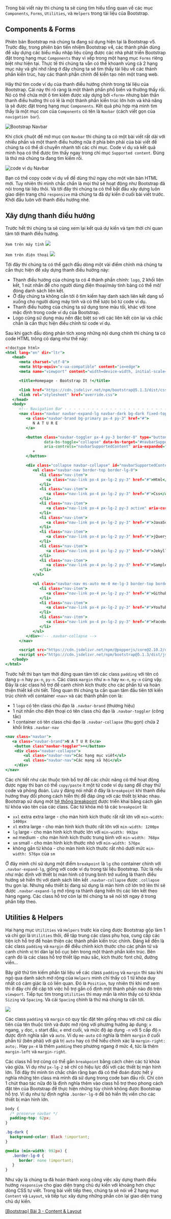 Trong bài viết này thì chúng ta sẽ cùng tìm hiểu tổng quan về các mục `Components`, `Forms`, `Utilities`, và `Helpers` trong tài liệu của Bootstrap.

## Components & Forms

Phiên bản Bootstrap mà chúng ta đang sử dụng hiện tại là Bootstrap v5. Trước đây, trong phiên bản tiền nhiệm Bootstrap v4, các thành phần dùng để xây dựng các biểu mẫu nhập liệu cũng được các nhà phát triển Bootstrap đặt trong hạng mục `Components` thay vì xếp trong một hạng mục `Forms` riêng biệt như hiện tại. Thực tế thì chúng ta vẫn có thể khoanh vùng cả 2 hạng mục này và ghi nhớ rằng ở đây chúng ta sẽ tìm thấy tài liệu về các thành phần kiến trúc, hay các thành phần chính để kiến tạo nên một trang web.

Hãy thử tìm code ví dụ của thanh điều hướng chính trong tài liệu của Bootstrap. Cái này thì rõ ràng là một thành phần phổ biến và thường thấy rồi. Nó có thể chứa một ô tìm kiếm được xây dựng bởi `<form>` nhưng bản thân thanh điều hướng thì có lẽ là một thành phần kiến trúc lớn hơn và khả năng là sẽ được đặt trong hạng mục `Components`. Kết quả phù hợp mà mình tìm thấy là một mục con của `Components` có tên là `Navbar` (cách viết gọn của `navigation bar`).

![Bootstrap Navbar](https://images.viblo.asia/6a7434dc-0d5f-4a05-b762-593b28e9c0c5.png)

Khi click chuột để mở mục con `Navbar` thì chúng ta có một bài viết rất dài với nhiều phần
và một thanh điều hướng nữa ở phía bên phải của bài viết để chúng ta có thể di chuyển nhanh tới các chỉ mục. Code ví dụ và kết quả minh họa có thể được tìm thấy ngay trong chỉ mục `Supported content`. Đúng là thứ mà chúng ta đang tìm kiếm rồi.

![code ví dụ Navbar](https://images.viblo.asia/f890d31a-1ac5-4c6d-83d6-4367715c46e9.png)

Bạn có thể copy code ví dụ về để dùng thử ngay cho một văn bản HTML mới. Tuy nhiên thì
mình chắc chắn là mọi thứ sẽ hoạt động như Bootstrap đã nói trong tài liệu thôi. Và tới đây
thì chúng ta có thể bắt đầu xây dựng luôn giao diện trang chủ `responsive` mà chúng ta đã
dự kiến ở cuối bài viết trước. Khởi đầu luôn với thanh điều hướng nhé.

## Xây dựng thanh điều hướng

Trước hết thì chúng ta sẽ cùng xem lại kết quả dự kiến và tạm thời chỉ quan tâm tới thanh điều hướng.

`Xem trên máy tính`
![](https://images.viblo.asia/37755982-91f6-4e3f-8261-7ac1116c8fdf.png)

`Xem trên điện thoại`
![](https://images.viblo.asia/69c326f1-270b-4b5f-8896-9f65dada9630.png)

Tới đây thì chúng ta có thể gạch đầu dòng một vài điểm chính mà chúng ta cần thực hiện để xây dựng thanh điều hướng này:

- Thanh điều hướng của chúng ta có 4 thành phần chính: `logo`, 2 khối liên kết, 1 nút nhấn để cho người dùng điện thoại/máy tính bảng có thể mở/đóng danh sách liên kết.
- Ở đây chúng ta không cần tới ô tìm kiếm hay danh sách liên kết dạng sổ xuống cho người dùng máy tính và có thể lược bỏ từ code ví dụ.
- Thanh điều hướng của chúng ta sử dụng tone màu tối, khác với tone mặc định trong code ví dụ của Bootstrap.
- Logo cũng sử dụng màu nền đặc biệt so với các liên kết còn lại và chắc chắn là cần thực hiện điều chỉnh từ code ví dụ.

Sau khi gạch đầu dòng phân tích xong những nội dung chính thì chúng ta có code HTML trông có dạng như thế này:

```navbar.html
<!doctype html>
<html lang="en" dir="ltr">
   <head>
      <meta charset="utf-8">
      <meta http-equiv="x-ua-compatible" content="ie=edge">
      <meta name="viewport" content="width=device-width, initial-scale=1, shrink-to-fit=no">

      <title>Homepage - Bootstrap It !</title>

      <link href="https://cdn.jsdelivr.net/npm/bootstrap@5.1.3/dist/css/bootstrap.min.css" rel="stylesheet" integrity="sha384-1BmE4kWBq78iYhFldvKuhfTAU6auU8tT94WrHftjDbrCEXSU1oBoqyl2QvZ6jIW3" crossorigin="anonymous">
      <link rel="stylesheet" href="override.css">
   </head>
   <body>
      <!-- Navigation Bar - - - - - - - - - - - - - - - - - - - - - - - - - - - - - -->
      <nav class="navbar navbar-expand-lg navbar-dark bg-dark fixed-top p-0">
         <a class="navbar-brand bg-primary px-4 py-3" href="#">
            N A T U R E
         </a>

         <button class="navbar-toggler px-4 py-3 border-0" type="button"
                 data-bs-toggle="collapse" data-bs-target="#navbarSupportedContent"
                 aria-controls="navbarSupportedContent" aria-expanded="false" aria-label="Toggle navigation">
            +
         </button>

         <div class="collapse navbar-collapse" id="navbarSupportedContent">
            <ul class="navbar-nav border-top border-lg-0">
               <li class="nav-item">
                  <a class="nav-link px-4 px-lg-2 py-3" href="#">Html</a>
               </li>
               <li class="nav-item">
                  <a class="nav-link px-4 px-lg-2 py-3" href="#">Css</a>
               </li>
               <li class="nav-item">
                  <a class="nav-link px-4 px-lg-2 py-3 active" aria-current="page" href="#">Bootstrap</a>
               </li>
               <li class="nav-item">
                  <a class="nav-link px-4 px-lg-2 py-3" href="#">JavaScript</a>
               </li>
               <li class="nav-item">
                  <a class="nav-link px-4 px-lg-2 py-3" href="#">jQuery</a>
               </li>
               <li class="nav-item">
                  <a class="nav-link px-4 px-lg-2 py-3" href="#">Jekyll</a>
               </li>
               <li class="nav-item">
                  <a class="nav-link px-4 px-lg-2 py-3" href="#">Sample</a>
               </li>
            </ul>

            <ul class="navbar-nav ms-auto me-0 me-lg-3 border-top border-lg-0">
               <li class="nav-item">
                  <a class="nav-link px-4 px-lg-2 py-3" href="#">Github</a>
               </li>
               <li class="nav-item">
                  <a class="nav-link px-4 px-lg-2 py-3" href="#">YouTube</a>
               </li>
               <li class="nav-item">
                  <a class="nav-link px-4 px-lg-2 py-3" href="#">Facebook</a>
               </li>
            </ul>
         </div><!-- .navbar-collapse -->
      </nav>

      <script src="https://cdn.jsdelivr.net/npm/@popperjs/core@2.10.2/dist/umd/popper.min.js" integrity="sha384-7+zCNj/IqJ95wo16oMtfsKbZ9ccEh31eOz1HGyDuCQ6wgnyJNSYdrPa03rtR1zdB" crossorigin="anonymous"></script>
      <script src="https://cdn.jsdelivr.net/npm/bootstrap@5.1.3/dist/js/bootstrap.min.js" integrity="sha384-QJHtvGhmr9XOIpI6YVutG+2QOK9T+ZnN4kzFN1RtK3zEFEIsxhlmWl5/YESvpZ13" crossorigin="anonymous"></script>
   </body>
</html>
```

Trước hết thì bạn tạm thời đừng quan tâm tới các class `padding` với tên có dạng `p-n` hay `px-n`, `py-n`. Các class `margin` như `m-n` hay `mx-n`, `my-n` cũng vậy. Đây là các class hỗ trợ để canh chỉnh kích thước cho các phần tử và hoàn thiện thiết kế chi tiết. Tổng quan thì chúng ta cần quan tâm đầu tiên tới kiến trúc chính với container `<nav>` và các thành phần con là:

- 1 `logo` có tên class chủ đạo là `.navbar-brand` (thương hiệu)
- 1 nút nhấn cho điện thoại có tên class chủ đạo là `.navbar-toggler` (công tắc)
- 1 container có tên class chủ đạo là `.navbar-collapse` (thu gọn) chứa 2 khối links `.navbar-nav`

```navbar.html
<nav class="navbar">
   <a class="navbar-brand">N A T U R E</a>
    <button class"navbar-toggler">+</button>
    <div class="navbar-collapse">
        <ul class="navbar-nav">Các hạng mục viết</ul>
        <ul class="navbar-nav">Các mạng xã hội</ul>
    </div>
</nav>
```

Các chi tiết như các thuộc tính bổ trợ để các chức năng có thể hoạt động được ngay thì bạn có thể `copy/paste` ít một từ code ví dụ sang để chạy thử code và phỏng đoán. Lưu ý đáng nói nhất ở đây là `breakpoint` khi thanh điều hướng thay đổi phong cách hiển thị để đáp ứng với các thiết bị khác nhau. Bootstrap sử dụng một [hệ thống breakpoint](https://getbootstrap.com/docs/5.0/layout/breakpoints/) được triển khai bằng cách gắn từ khóa vào tên của các class. Các từ khóa mô tả các `breakpoint` là:

- `xxl` extra extra large - cho màn hình kích thước rất rất lớn với `min-width: 1400px`
- `xl` extra large - cho màn hình kích thước rất lớn với `min-width: 1200px`
- `lg` large - cho màn hình kích thước lớn với `min-width: 992px`
- `md` medium - cho màn hình kích thước trung bình với `min-width: 768px`
- `sm` small - cho màn hình kích thước nhỏ với `min-width: 576px`
- không gắn từ khóa - cho màn hình kích thước rất nhỏ dưới mức `min-width: 576px` của `sm`

Ở đây mình chỉ sử dụng một điểm `breakpoint` là `lg` cho container chính với `.navbar-expand-lg`, giống với code ví dụ trong tài liệu Bootstrap. Tức là nếu như mặc định với thiết bị màn hình cỡ trung bình trở xuống là thanh điều hướng sẽ hiển thị với danh sách liên kết `.navbar-collapse` được `.collapse` thu gọn lại. Nhưng nếu thiết bị đang sử dụng là màn hình cỡ lớn trở lên thì sẽ được `.navbar-expand-lg` mở rộng ra thành dạng hiển thị các liên kết theo hàng ngang. Các class hỗ trợ còn lại thì chúng ta sẽ nói tới ngay ở trong phần tiếp theo.

## Utilities & Helpers

Hai hạng mục `Utilities` và `Helpers` trước kia cũng được Bootstrap gộp làm 1 và chỉ gọi là `Utilities` thôi, để tập trung các class phụ họa, cung cấp các tiện ích hỗ trợ để hoàn thiện các thành phần kiến trúc chính. Đáng kể đến là các class `padding` và `margin` để điều chỉnh kích thước cho các phần tử và canh chỉnh vị trí dàn lại bố cục bên trong một thành phần kiến trúc. Bên cạnh đó là các class hỗ trợ thiết lập màu sắc, kích thước font chữ, đường viền...

Bây giờ thử tìm kiếm phần tài liệu về các class `padding` và `margin` thì sau khi ngó qua danh sách mở rộng của `Helpers` mình chỉ thấy có 1 từ khóa duy nhất có cảm giác là có liên quan. Đó là `Position`, tuy nhiên thì khi mở xem thì ở đây chỉ đề cập tới việc hỗ trợ gắn cố định một thành phần nào đó trên `viewport`. Tiếp tục tìm trong `Utilities` thì may mắn là nhìn thấy có từ khóa `Sizing` và `Spacing`. Và cái `Spacing` chính là thứ mà chúng ta cần tới.

![](https://images.viblo.asia/c81a6c5a-81b2-4060-b717-5aaabcb37c4b.png)

Các class `padding` và `margin` có quy tắc đặt tên giống nhau với chữ cái đầu tiên của tên thuộc tính và được mở rộng với phương hướng áp dụng: `x` ngang, `y` dọc, `s` start đầu, `e` end cuối, và mức độ áp dụng `-n` với 5 cấp độ `n` được định nghĩa sẵn và `auto`. Ví dụ `me-auto` có nghĩa là thêm `margin` ở cuối phần tử (bên phải) với giá trị `auto` hay có thể hiểu chính xác là `margin-right: auto;`. Hay `px-4` là thêm `padding` theo phương ngang ở mức 4, tức là thêm `margin-left` và `margin-right`.

Các class hỗ trợ cũng có thể gắn `breakpoint` bằng cách chèn các từ khóa vào giữa. Ví dụ như `px-lg-2` sẽ chỉ có hiệu lực đối với các thiết bị màn hình lớn. Tới đây thì mình tin chắc chắn rằng bạn đã có thể đoán được hết ý nghĩa những tên class mà mình đã sử dụng trong code ban đầu rồi. Chỉ còn 1 chút thao tác nữa đó là định nghĩa thêm vào class hỗ trợ theo phong cách đặt tên của Bootstrap để thực hiện những tùy chỉnh không được Bootstrap hỗ trợ. Ví dụ như tự định nghĩa `.border-lg-0` để bỏ hiển thị viền cho các thiết bị màn hình lớn.

```override.css
body {
  /* preserve navbar */
  padding-top: 62px;
}

.bg-dark {
  background-color: Black !important;
}

@media (min-width: 992px) {
   .border-lg-0 {
      border: none !important;
   }
}
```

Như vậy là chúng ta đã hoàn thành xong công việc xây dựng thanh điều hướng `responsive` cho giao diện trang chủ dự kiến với khoảng hơn chục dòng CSS tự viết. Trong bài viết tiếp theo, chúng ta sẽ nói về 2 hạng mục `Content` và `Layout`, và tiếp tục xây dựng những phần còn lại giao diện trang chủ dự kiến.

[[Bootstrap] Bài 3 - Content & Layout](/article/view/0027/bootstrap-bài-3---danh-mục-content-&-layout)
